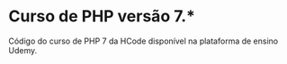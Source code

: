 # Curso de PHP versão 7.*

Código do curso de PHP 7 da HCode disponível na plataforma de ensino Udemy. 
